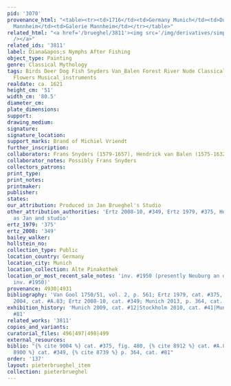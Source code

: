 ```yaml
---
pid: '3070'
provenance_html: "<table><tr><td>1716</td><td>Germany Munich</td><td>Ducal Collection</td></tr><tr><td></td><td>Germany
  Mannheim</td><td>Galerie Mannheim</td></tr></table>"
related_html: "<a href='/brueghel/3811'><img src='/img/derivatives/simple/3811/thumbnail.jpg'
  /></a>"
related_ids: '3811'
label: Diana&apos;s Nymphs After Fishing
object_type: Painting
genre: Classical Mythology
tags: Birds Deer Dog Fish Snyders Van_Balen Forest River Nude Classical Mythological
  Flowers Musical_instruments
realdate: ca. 1621
height_cm: '51'
width_cm: '80.5'
diameter_cm:
plate_dimensions:
support:
drawing_medium:
signature:
signature_location:
support_marks: Brand of Michiel Vriendt
further_inscription:
collaborators: Frans Snyders (1579-1657), Hendrick van Balen (1575-1632)
collaborator_notes: Possibly Frans Snyders
collectors_patrons:
print_type:
print_notes:
printmaker:
publisher:
states:
our_attribution: Produced in Jan Brueghel's Studio
other_attribution_authorities: 'Ertz 2008-10, #349, Ertz 1979, #375, Honig database
  as Jan and studio'
ertz_1979: '375'
ertz_2008: '349'
bailey_walker:
hollstein_no:
collection_type: Public
location_country: Germany
location_city: Munich
location_collection: Alte Pinakothek
location_or_most_recent_sale_notes: 'inv. #1950 (presently Neuburg an der Donau, Staatsgalerie,
  inv. #1950)'
provenance: 4930|4931
bibliography: 'Van Gool 1750/51, vol. 2, p. 561; Ertz 1979, cat. #375, fig. 480; Werche
  2004, cat. #A.83; Ertz 2008-10, cat. #349; Munich 2013, p. 364, cat. #81'
exhibition_history: 'Munich 2009, cat. #12|Stockholm 2010, cat. #41|Munich 2013, cat.
  #81'
related_works: '3811'
copies_and_variants:
curatorial_files: 496|497|498|499
external_resources:
biblio: "{% cite 9004 %} cat. #375, fig. 480, {% cite 8912 %} cat. #A.83, {% cite
  8900 %} cat. #349, {% cite 8739 %} p. 364, cat. #81"
order: '137'
layout: pieterbrueghel_item
collection: pieterbrueghel
---
```

